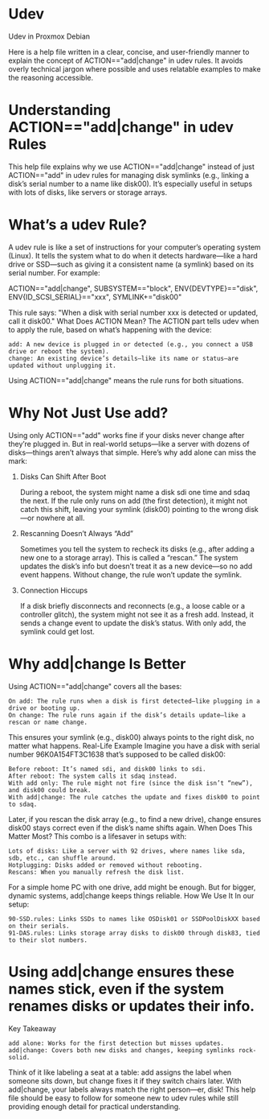 # Udev
Udev in Proxmox Debian

Here is a help file written in a clear, concise, and user-friendly manner to explain the concept of ACTION=="add|change" in udev rules. It avoids overly technical jargon where possible and uses relatable examples to make the reasoning accessible.

# Understanding ACTION=="add|change" in udev Rules
This help file explains why we use ACTION=="add|change" instead of just ACTION=="add" in udev rules for managing disk symlinks (e.g., linking a disk’s serial number to a name like disk00). It’s especially useful in setups with lots of disks, like servers or storage arrays.

# What’s a udev Rule?
A udev rule is like a set of instructions for your computer’s operating system (Linux). It tells the system what to do when it detects hardware—like a hard drive or SSD—such as giving it a consistent name (a symlink) based on its serial number.
For example:

ACTION=="add|change", SUBSYSTEM=="block", ENV{DEVTYPE}=="disk", ENV{ID_SCSI_SERIAL}=="xxx", SYMLINK+="disk00"

This rule says: "When a disk with serial number xxx is detected or updated, call it disk00."
What Does ACTION Mean?
The ACTION part tells udev when to apply the rule, based on what’s happening with the device:

    add: A new device is plugged in or detected (e.g., you connect a USB drive or reboot the system).
    change: An existing device’s details—like its name or status—are updated without unplugging it.

Using ACTION=="add|change" means the rule runs for both situations.
# Why Not Just Use add?
Using only ACTION=="add" works fine if your disks never change after they’re plugged in. But in real-world setups—like a server with dozens of disks—things aren’t always that simple. Here’s why add alone can miss the mark:
1. Disks Can Shift After Boot

    During a reboot, the system might name a disk sdi one time and sdaq the next. If the rule only runs on add (the first detection), it might not catch this shift, leaving your symlink (disk00) pointing to the wrong disk—or nowhere at all.

2. Rescanning Doesn’t Always “Add”

    Sometimes you tell the system to recheck its disks (e.g., after adding a new one to a storage array). This is called a “rescan.” The system updates the disk’s info but doesn’t treat it as a new device—so no add event happens. Without change, the rule won’t update the symlink.

3. Connection Hiccups

    If a disk briefly disconnects and reconnects (e.g., a loose cable or a controller glitch), the system might not see it as a fresh add. Instead, it sends a change event to update the disk’s status. With only add, the symlink could get lost.

# Why add|change Is Better
Using ACTION=="add|change" covers all the bases:

    On add: The rule runs when a disk is first detected—like plugging in a drive or booting up.
    On change: The rule runs again if the disk’s details update—like a rescan or name change.

This ensures your symlink (e.g., disk00) always points to the right disk, no matter what happens.
Real-Life Example
Imagine you have a disk with serial number 96K0A154FT3C1638 that’s supposed to be called disk00:

    Before reboot: It’s named sdi, and disk00 links to sdi.
    After reboot: The system calls it sdaq instead.
    With add only: The rule might not fire (since the disk isn’t “new”), and disk00 could break.
    With add|change: The rule catches the update and fixes disk00 to point to sdaq.

Later, if you rescan the disk array (e.g., to find a new drive), change ensures disk00 stays correct even if the disk’s name shifts again.
When Does This Matter Most?
This combo is a lifesaver in setups with:

    Lots of disks: Like a server with 92 drives, where names like sda, sdb, etc., can shuffle around.
    Hotplugging: Disks added or removed without rebooting.
    Rescans: When you manually refresh the disk list.

For a simple home PC with one drive, add might be enough. But for bigger, dynamic systems, add|change keeps things reliable.
How We Use It
In our setup:

    90-SSD.rules: Links SSDs to names like OSDisk01 or SSDPoolDiskXX based on their serials.
    91-DAS.rules: Links storage array disks to disk00 through disk83, tied to their slot numbers.

# Using add|change ensures these names stick, even if the system renames disks or updates their info.
Key Takeaway

    add alone: Works for the first detection but misses updates.
    add|change: Covers both new disks and changes, keeping symlinks rock-solid.

Think of it like labeling a seat at a table: add assigns the label when someone sits down, but change fixes it if they switch chairs later. With add|change, your labels always match the right person—er, disk!
This help file should be easy to follow for someone new to udev rules while still providing enough detail for practical understanding. 
